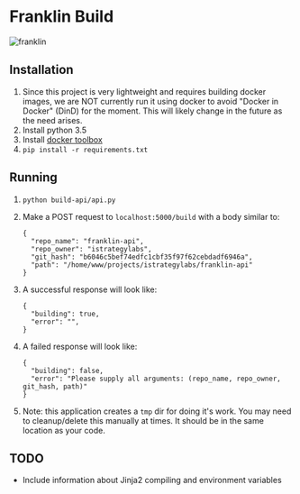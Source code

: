 # Franklin Build

![franklin](https://s-media-cache-ak0.pinimg.com/236x/d9/f9/97/d9f997346e9e651f152ad98f3ffde330.jpg)

## Installation

1. Since this project is very lightweight and requires building docker images,
   we are NOT currently run it using docker to avoid "Docker in Docker" (DinD) 
   for the moment. This will likely change in the future as the need arises. 
1. Install python 3.5
1. Install [docker toolbox](https://www.docker.com/toolbox)
1. `pip install -r requirements.txt`

## Running
1. `python build-api/api.py`
1. Make a POST request to `localhost:5000/build` with a body similar to: 

    ```
    {
      "repo_name": "franklin-api",
      "repo_owner": "istrategylabs",
      "git_hash": "b6046c5bef74edfc1cbf35f97f62cebdadf6946a",
      "path": "/home/www/projects/istrategylabs/franklin-api"
    }
    ```
1. A successful response will look like:

    ```
    { 
      "building": true, 
      "error": "", 
    }
    ```

1. A failed response will look like:

    ```
    { 
      "building": false, 
      "error": "Please supply all arguments: (repo_name, repo_owner, git_hash, path)" 
    }
    ```

1. Note: this application creates a `tmp` dir for doing it's work. You may need
   to cleanup/delete this manually at times. It should be in the same location
   as your code.

## TODO

- Include information about Jinja2 compiling and environment variables
